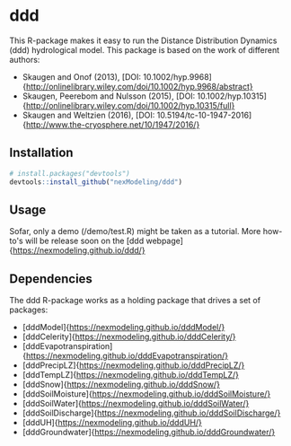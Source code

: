# ddd

This R-package makes it easy to run the Distance Distribution Dynamics (ddd) hydrological model.
This package is based on the work of different authors:
   - Skaugen and Onof (2013), [DOI: 10.1002/hyp.9968] {http://onlinelibrary.wiley.com/doi/10.1002/hyp.9968/abstract}
   - Skaugen, Peerebom and Nulsson (2015), [DOI: 10.1002/hyp.10315]{http://onlinelibrary.wiley.com/doi/10.1002/hyp.10315/full}
   - Skaugen and Weltzien (2016), [DOI: 10.5194/tc-10-1947-2016]{http://www.the-cryosphere.net/10/1947/2016/}

## Installation

```R
# install.packages("devtools")
devtools::install_github("nexModeling/ddd")
```

## Usage
Sofar, only a demo (/demo/test.R) might be taken as a tutorial.
More how-to's will be release soon on the [ddd webpage]{https://nexmodeling.github.io/ddd/}

## Dependencies

The ddd R-package works as a holding package that drives a set of packages:

- [dddModel]{https://nexmodeling.github.io/dddModel/}
- [dddCelerity]{https://nexmodeling.github.io/dddCelerity/}
- [dddEvapotranspiration]{https://nexmodeling.github.io/dddEvapotranspiration/}
- [dddPrecipLZ]{https://nexmodeling.github.io/dddPrecipLZ/}
- [dddTempLZ]{https://nexmodeling.github.io/dddTempLZ/}
- [dddSnow]{https://nexmodeling.github.io/dddSnow/}
- [dddSoilMoisture]{https://nexmodeling.github.io/dddSoilMoisture/}
- [dddSoilWater]{https://nexmodeling.github.io/dddSoilWater/}
- [dddSoilDischarge]{https://nexmodeling.github.io/dddSoilDischarge/}
- [dddUH]{https://nexmodeling.github.io/dddUH/}
- [dddGroundwater]{https://nexmodeling.github.io/dddGroundwater/}
